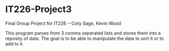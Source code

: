 IT226-Project3
==============

Final Group Project for IT226 --Coty Sage, Kevin Wood

This program parses from 3 comma seperated lists and stores them into a reposity of data. 
The goal is to be able to manipulate the data to sort it or to add to it.
